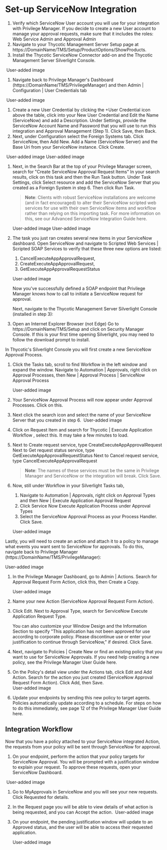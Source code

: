 [title]: # (Set-up ServiceNow Integration)
[tags]: # (integration)
[priority]: # (9102)
# Set-up ServiceNow Integration

1. Verify which ServiceNow User account you will use for your integration with Privilege Manager. If you decide to create a new User account to manage your approval requests, make sure that it includes the roles: Web Service Admin and Approval Admin
1. Navigate to your Thycotic Management Server Setup page at https://DomainName/TMS/Setup/ProductOptions/ShowProducts.
1. Install the Thycotic ServiceNow Connector add-on and the Thycotic Management Server Silverlight Console.

​   User-added image

1. Navigate back to Privilege Manager's Dashboard (https://DomainName/TMS/PrivilegeManager) and then Admin | Configuration | User Credentials tab

​   User-added image

1. Create a new User Credential by clicking the +User Credential icon above the table, click into your New User Credential and Edit the Name (ServiceNow) and add a Description. Under Settings, provide the ServiceNow Account Name and Password that you will use to run this integration and Approval Management (Step 1). Click Save, then Back.
1. Next, under Configuration select the Foreign Systems tab. Click ServiceNow, then Add New. Add a Name (ServiceNow Server) and the Base Uri from your ServiceNow instance. Click Create.

​   User-added image
   User-added image

1. Next, in the Search Bar at the top of your Privilege Manager screen, search for "Create ServiceNow Approval Request Items" In your search results, click on this task and then the Run Task button. Under Task Settings, click Select resource and add the ServiceNow Server that you created as a Foreign System in step 6. Then click Run Task.
​
   > **Note**: Clients with robust ServiceNow installations are welcome (and in fact encouraged) to alter their ServiceNow scripted web services for use with their own ServiceNow items and workflow rather than relying on this importing task. For more information on this, see our Advanced ServiceNow Integration Guide here.

   User-added image
   User-added image

1. The task you just ran creates several new items in your ServiceNow dashboard. Open ServiceNow and navigate to Scripted Web Services | Scripted SOAP Services to verify that these three new options are listed:
   1) CancelExecuteAppApprovalRequest,
   2) CreateExecuteAppApprovalRequest,
   3) GetExecuteAppApprovalRequestStatus

   User-added image

   Now you've successfully defined a SOAP endpoint that Privilege Manager knows how to call to initiate a ServiceNow request for approval.

   Next, navigate to the Thycotic Management Server Silverlight Console (installed in step 3):

1. Open an Internet Explorer Browser (not Edge) Go to https://DomainName/TMS/Setup and click on Security Manager Console. If this is your first time opening Silverlight, you may need to follow the download prompt to install.

In Thycotic's Silverlight Console you will first create a new ServiceNow Approval Process.

1. Click the Tasks tab, scroll to find Workflow in the left window and expand the window. Navigate to Automation | Approvals, right click on Approval Processes, then New | Approval Process | ServiceNow Approval Process

   ​User-added image

1. Your ServiceNow Approval Process will now appear under Approval Processes. Click on this.​
1. Next click the search icon and select the name of your ServiceNow Server that you created in step 6.
​
   User-added image

1. Click on Request Item and search for Thycotic | Execute Application Workflow , select this. It may take a few minutes to load.
1. Next to Create request service, type CreateExecuteAppApprovalRequest
   Next to Get request status service, type GetExecuteAppApprovalRequestStatus
   Next to Cancel request service, type CancelExecuteAppApprovalRequest

   > **Note**: The names of these services must be the same in Privilege Manager and ServiceNow or the integration will break. Click Save.

1. Now, still under Workflow in your Silverlight Tasks tab,
   1. Navigate to Automation | Approvals, right click on Approval Types and then New | Execute Application Approval Request
   1. Click Service Now Execute Application Process under Approval Types
   1. Select the ServiceNow Approval Process as your Process Handler. Click Save.

   User-added image

Lastly, you will need to create an action and attach it to a policy to manage what events you want sent to ServiceNow for approvals. To do this, navigate back to Privilege Manager (https://DomainName/TMS/PrivilegeManager):

User-added image

1. In the Privilege Manager Dashboard, go to Admin | Actions. Search for Approval Request Form Action, click this, then Create a Copy.

   ​User-added image

1. Name your new Action (ServiceNow Approval Request Form Action).
1. Click Edit. Next to Approval Type, search for ServiceNow Execute Application Request Type.

   You can also customize your Window Design and the Information Section to specify "This application has not been approved for use according to corporate policy. Please discontinue use or enter your justification to continue through ServiceNow," if desired. Click Save.

1. Next, navigate to Policies | Create New or find an existing policy that you want to use for ServiceNow Approvals.
   If you need help creating a new policy, see the Privilege Manager User Guide here.
1. On the Policy's detail view under the Actions tab, click Edit and Add Action. Search for the action you just created (ServiceNow Approval Request Form Action). Click Add, then Save.    
​
   User-added image

1. Update your endpoints by sending this new policy to target agents. Policies automatically update according to a schedule. For steps on how to do this immediately, see page 12 of the Privilege Manager User Guide here.

## Integration Workflow

Now that you have a policy attached to your ServiceNow integrated Action, the requests from your policy will be sent through ServiceNow for approval.

1. On your endpoint, perform the action that your policy targets for ServiceNow Approval. You will be prompted with a justification window to explain your request. To approve these requests, open your ServiceNow Dashboard.

​   User-added image

1. Go to MyApprovals in ServiceNow and you will see your new requests. Click Requested for details.
1. In the Request page you will be able to view details of what action is being requested, and you can Accept the action.
​
   User-added image

1. On your endpoint, the pending justification window will update to an Approved status, and the user will be able to access their requested application.

   ​User-added image